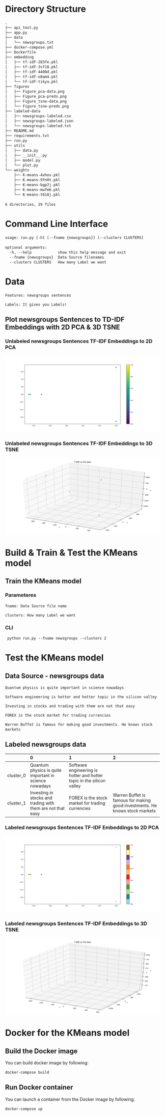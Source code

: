 # Directory Structure
```text
.
├── api_test.py
├── app.py
├── data
│   └── newsgroups.txt
├── docker-compose.yml
├── Dockerfile
├── embedding
│   ├── tf-idf-283fe.pkl
│   ├── tf-idf-3sf18.pkl
│   ├── tf-idf-4408d.pkl
│   ├── tf-idf-o8am4.pkl
│   └── tf-idf-tikya.pkl
├── figures
│   ├── Figure_pca-data.png
│   ├── Figure_pca-preds.png
│   ├── Figure_tsne-data.png
│   └── Figure_tsne-preds.png
├── labeled-data
│   ├── newsgroups-labeled.csv
│   ├── newsgroups-labeled.json
│   └── newsgroups-labeled.txt
├── README.md
├── requirements.txt
├── run.py
├── utils
│   ├── data.py
│   ├── __init__.py
│   ├── model.py
│   └── plot.py
└── weights
    ├── K-means-4xhov.pkl
    ├── K-means-9fn0t.pkl
    ├── K-means-bgp2j.pkl
    ├── K-means-mwfm6.pkl
    └── K-means-t618j.pkl

6 directories, 29 files

```
# Command Line Interface
```text
usage: run.py [-h] [--fname {newsgroups}] [--clusters CLUSTERS]

optional arguments:
  -h, --help            show this help message and exit
  --fname {newsgroups}  Data Source filenames
  --clusters CLUSTERS   How many Label we want

```

# Data
```text
Features: newsgroups sentences
```
```text
Labels: It gives you Labels!
```
## Plot newsgroups Sentences to TD-IDF Embeddings with 2D PCA & 3D TSNE

### Unlabeled newsgroups Sentences TF-IDF Embeddings to 2D PCA

![](figures/Figure_pca-data.png)

### Unlabeled newsgroups Sentences TF-IDF Embeddings to 3D TSNE

![](figures/Figure_tsne-data.png)

# Build & Train & Test the KMeans model

## Train the KMeans model

### Parameteres

```text
fname: Data Source file name
```
```text
clusters: How many Label we want 
```
### CLI
```shell
 python run.py --fname newsgroups --clusters 2

```

# Test the KMeans model

## Data Source - newsgroups data
```text
Quantum physics is quite important in science nowadays
```
```text
Software engineering is hotter and hotter topic in the silicon valley
```
```text
Investing in stocks and trading with them are not that easy
```
```text
FOREX is the stock market for trading currencies
```
```text
Warren Buffet is famous for making good investments. He knows stock markets
```

## Labeled newsgroups data

|           | 0                                                           | 1                                                                     | 2                                                                           |
|:----------|:------------------------------------------------------------|:----------------------------------------------------------------------|:----------------------------------------------------------------------------|
| cluster_0 | Quantum physics is quite important in science nowadays      | Software engineering is hotter and hotter topic in the silicon valley |                                                                             |
| cluster_1 | Investing in stocks and trading with them are not that easy | FOREX is the stock market for trading currencies                      | Warren Buffet is famous for making good investments. He knows stock markets |

### Labeled newsgroups Sentences TF-IDF Embeddings to 2D PCA

![](figures/Figure_pca-preds.png)

### Labeled newsgroups Sentences TF-IDF Embeddings to 3D TSNE

![](figures/Figure_tsne-preds.png)



# Docker for the KMeans model

## Build the Docker image

You can build docker image by following:

```shell
docker-compose build
```

## Run Docker container

You can launch a container from the Docker image by following:

```shell
docker-compose up
```


